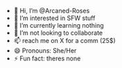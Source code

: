 - 👋 Hi, I’m @Arcaned-Roses
- 👀 I’m interested in SFW stuff
- 🌱 I’m currently learning nothing 
- 💞️ I’m not looking to collaborate
- 📫 reach me on X for a comm (25$)
- 😄 Pronouns: She/Her
- ⚡ Fun fact: theres none
<!---
Arcaned-Roses/Arcaned-Roses is a ✨ special ✨ repository because its `README.md` (this file) appears on your GitHub profile.
You can click the Preview link to take a look at your changes.
--->
